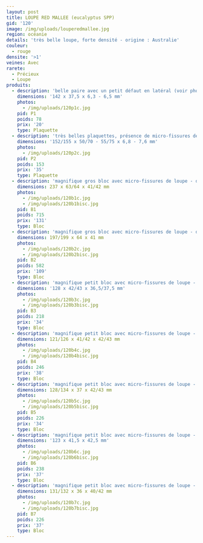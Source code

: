 ```yaml
---
layout: post
title: LOUPE RED MALLEE (eucalyptus SPP)
gid: '120'
image: /img/uploads/louperedmallee.jpg
region: océanie
details: 'très belle loupe, forte densité - origine : Australie'
couleur:
  - rouge
densite: '>1'
veines: Avec
rarete:
  - Précieux
  - Loupe
produits:
  - description: 'belle paire avec un petit défaut en latéral (voir photo) - densité 1,14'
    dimensions: '142 x 37,5 x 6,3 - 6,5 mm'
    photos:
      - /img/uploads/120p1c.jpg
    pid: P1
    poids: 78
    prix: '20'
    type: Plaquette
  - description: 'très belles plaquettes, présence de micro-fissures de loupe - densité 1,07'
    dimensions: '152/155 x 50/70 - 55/75 x 6,8 - 7,6 mm'
    photos:
      - /img/uploads/120p2c.jpg
    pid: P2
    poids: 153
    prix: '35'
    type: Plaquette
  - description: 'magnifique gros bloc avec micro-fissures de loupe - densité 1,15'
    dimensions: 237 x 63/64 x 41/42 mm
    photos:
      - /img/uploads/120b1c.jpg
      - /img/uploads/120b1bisc.jpg
    pid: B1
    poids: 715
    prix: '131'
    type: Bloc
  - description: 'magnifique gros bloc avec micro-fissures de loupe - densité 1,12'
    dimensions: 197/199 x 64 x 41 mm
    photos:
      - /img/uploads/120b2c.jpg
      - /img/uploads/120b2bisc.jpg
    pid: B2
    poids: 582
    prix: '109'
    type: Bloc
  - description: 'magnifique petit bloc avec micro-fissures de loupe - densité 1,08'
    dimensions: '128 x 42/43 x 36,5/37,5 mm'
    photos:
      - /img/uploads/120b3c.jpg
      - /img/uploads/120b3bisc.jpg
    pid: B3
    poids: 218
    prix: '34'
    type: Bloc
  - description: 'magnifique petit bloc avec micro-fissures de loupe - densité 1,13'
    dimensions: 121/126 x 41/42 x 42/43 mm
    photos:
      - /img/uploads/120b4c.jpg
      - /img/uploads/120b4bisc.jpg
    pid: B4
    poids: 246
    prix: '38'
    type: Bloc
  - description: 'magnifique petit bloc avec micro-fissures de loupe - densité 1,10'
    dimensions: 128/134 x 37 x 42/43 mm
    photos:
      - /img/uploads/120b5c.jpg
      - /img/uploads/120b5bisc.jpg
    pid: B5
    poids: 226
    prix: '34'
    type: Bloc
  - description: 'magnifique petit bloc avec micro-fissures de loupe - densité 1,10'
    dimensions: '123 x 41,5 x 42,5 mm'
    photos:
      - /img/uploads/120b6c.jpg
      - /img/uploads/120b6bisc.jpg
    pid: B6
    poids: 238
    prix: '37'
    type: Bloc
  - description: 'magnifique petit bloc avec micro-fissures de loupe - densité 1,16'
    dimensions: 131/132 x 36 x 40/42 mm
    photos:
      - /img/uploads/120b7c.jpg
      - /img/uploads/120b7bisc.jpg
    pid: B7
    poids: 226
    prix: '37'
    type: Bloc
---
```


